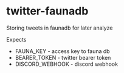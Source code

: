 # twitter-faunadb
Storing tweets in faunadb for later analyze


Expects 

* FAUNA_KEY - access key to fauna db
* BEARER_TOKEN - twitter bearer token
* DISCORD_WEBHOOK - discord webhook
